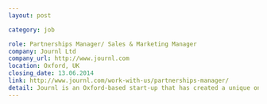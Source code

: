 ```yaml
---
layout: post

category: job

role: Partnerships Manager/ Sales & Marketing Manager
company: Journl Ltd
company_url: http://www.journl.com
location: Oxford, UK
closing_date: 13.06.2014
link: http://www.journl.com/work-with-us/partnerships-manager/
detail: Journl is an Oxford-based start-up that has created a unique online product with significant worldwide consumer potential. We are looking for a Partnerships Manager / Sales and Marketing Manager to join our team to create, grow, and support our partner base.
---
```

